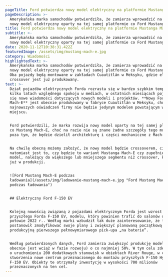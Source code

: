 ```yaml
---
pageTitle: Ford potwierdza nowy model elektryczny na platformie Mustanga Mach-E
pageDescription: >-
  Amerykańska marka samochodów potwierdziła, że zamierza wprowadzić na rynek
  nowy model elektryczny oparty na tej samej platformie co Ford Mustang Mach-E. 
title: Ford potwierdza nowy model elektryczny na platformie Mustanga Mach-E
subtitle: >-
  Amerykańska marka samochodów potwierdziła, że zamierza wprowadzić na rynek
  nowy model elektryczny oparty na tej samej platformie co Ford Mustang Mach-E. 
date: 2020-11-12T10:38:31.422Z
featuredImage: /assets/img/mustang-mach-e.jpg
category: Wiadomości
highlightedText: >-
  Amerykańska marka samochodów potwierdziła, że zamierza wprowadzić na rynek
  nowy model elektryczny oparty na tej samej platformie co Ford Mustang Mach-E.
  Oba pojazdy będą montowane w zakładach Cuautitlán w Meksyku, gdzie elektryczny
  crossover jest już produkowany.
text: >-
  Dział pojazdów elektrycznych Forda rozrasta się w bardzo szybkim tempie. Po
  kilku latach względnego spokoju w mediach, w ostatnich miesiącach pojawiały
  się nowe wiadomości dotyczących nowych modeli i projektów. **Nowy Ford Mustang
  Mach-E** jest obecnie produkowany w fabryce Cuautitlán w Meksyku, choć według
  najnowszych oświadczeń firmy nie będzie jedynym modelem powstającym w tym
  miejscu.


  Ford potwierdzili, że marka rozwija nowy model oparty na tej samej platformie
  co Mustang Mach-E, choć na razie nie są znane żadne szczegóły tego modelu,
  poza tym, że będzie dzielił architekturę i części mechaniczne z Mach-E.


  Na chwilę obecną możemy założyć, że nowy model będzie crossoverem, ciekawe
  natomiast jest to, czy będzie to wariant Mustanga Mach-E czy zupełnie nowy
  model, należący do większego lub mniejszego segmentu niż crossover, który jest
  już w produkcji.


  ![Ford Mustang Mach-E podczas
  ładowania](/assets/img/ladowanie-mustang-mach-e.jpg "Ford Mustang Mach-E
  podczas ładowania")


  ## Elektryczny Ford F-150 EV


  Kolejną nowością związaną z pojazdami elektrycznym Forda jest wzrost produkcji
  przyszłego Forda F-150 EV, modelu, który powinien trafić do salonów dopiero w
  połowie 2022 r.. Według marki wzbudził tak duże zainteresowanie, że firma
  postanowił zmodyfikować swoje plany i zwiększyć planowaną początkową zdolność
  produkcyjną pierwszego pełnowymiarowego pick-upa „na baterie”.


  Według potwierdzonych danych, Ford zamierza zwiększyć produkcję modelu (która
  obecnie jest wciąż w fazie rozwoju) o co najmniej 50%. W tym celu zdecydowano
  o uruchomieniu 200 dodatkowych stanowisk w obiektach River Rouge, w celu
  stworzenia nowe centrum przeznaczonego do montażu przyszłych F-150 Hybrid i
  F-150 EV. Obiekty te otrzymały inwestycję w wysokości 700 milionów
  przeznaczonych na ten cel.
---
```


